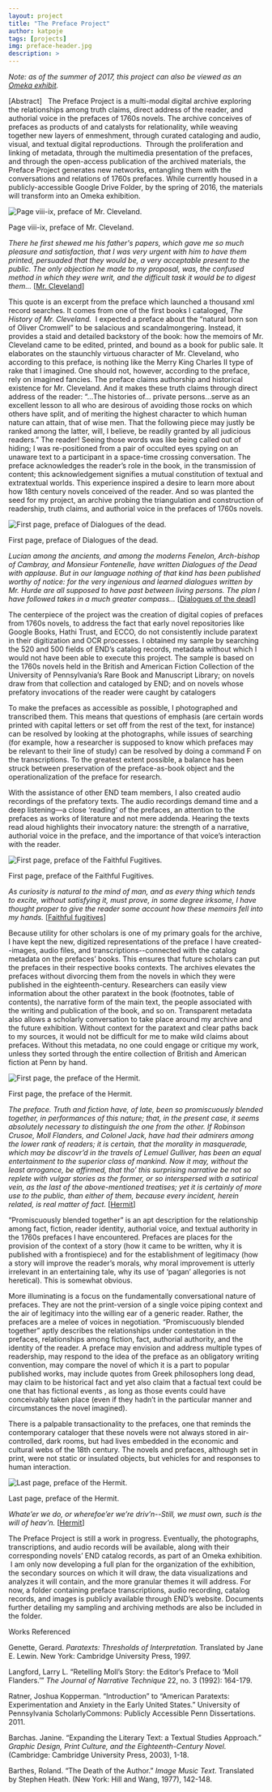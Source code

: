 ```yaml
---
layout: project
title: "The Preface Project"
author: katpoje
tags: [projects]
img: preface-header.jpg
description: >
---
```

*Note: as of the summer of 2017, this project can also be viewed as an [Omeka exhibit](http://prefaceproject.omeka.net/).*

[Abstract]   The Preface Project is a multi-modal digital archive exploring the relationships among truth claims, direct address of the reader, and authorial voice in the prefaces of 1760s novels. The archive conceives of prefaces as products of and catalysts for relationality, while weaving together new layers of enmeshment, through curated cataloging and audio, visual, and textual digital reproductions.  Through the proliferation and linking of metadata, through the multimedia presentation of the prefaces, and through the open-access publication of the archived materials, the Preface Project generates new networks, entangling them with the conversations and relations of 1760s prefaces. While currently housed in a publicly-accessible Google Drive Folder, by the spring of 2016, the materials will transform into an Omeka exhibition.

![Page viii-ix, preface of Mr. Cleveland.](/public/img/preface-cleveland.jpg)

Page viii-ix, preface of Mr. Cleveland.

_There he first shewed me his father's papers, which gave me so much pleasure and satisfaction, that I was very urgent with him to have them printed, persuaded that they would be, a very acceptable present to the public. The only objection he made to my proposal, was, the confused method in which they were writ, and the difficult task it would be to digest them..._ [[Mr. Cleveland](https://drive.google.com/folderview?id=0BymqHa4mznQTfnlQZEFtZUsyV0p4RVFBTkhGM3ZmbGVrdDdVcmw4LXppSUhfV3lwMl8tMEE&amp;usp=sharing)]

This quote is an excerpt from the preface which launched a thousand xml record searches. It comes from one of the first books I cataloged, _The History of Mr. Cleveland._  I expected a preface about the “natural born son of Oliver Cromwell” to be salacious and scandalmongering. Instead, it provides a staid and detailed backstory of the book: how the memoirs of Mr. Cleveland came to be edited, printed, and bound as a book for public sale. It elaborates on the staunchly virtuous character of Mr. Cleveland, who according to this preface, is nothing like the Merry King Charles II type of rake that I imagined. One should not, however, according to the preface, rely on imagined fancies. The preface claims authorship and historical existence for Mr. Cleveland. And it makes these truth claims through direct address of the reader: “...The histories of... private persons...serve as an excellent lesson to all who are desirous of avoiding those rocks on which others have split, and of meriting the highest character to which human nature can attain, that of wise men. That the following piece may justly be ranked among the latter, will, I believe, be readily granted by all judicious readers.” The reader! Seeing those words was like being called out of hiding; I was re-positioned from a pair of occulted eyes spying on an unaware text to a participant in a space-time crossing conversation. The preface acknowledges the reader’s role in the book, in the transmission of content; this acknowledgement signifies a mutual constitution of textual and extratextual worlds. This experience inspired a desire to learn more about how 18th century novels conceived of the reader. And so was planted the seed for my project, an archive probing the triangulation and construction of readership, truth claims, and authorial voice in the prefaces of 1760s novels.

![First page, preface of Dialogues of the dead.](/public/img/preface-dialogues.jpg)

First page, preface of Dialogues of the dead.

_Lucian among the ancients, and among the moderns Fenelon, Arch-bishop of Cambray, and Monsieur Fontenelle, have written Dialogues of the Dead with applause. But in our language nothing of that kind has been published worthy of notice: for the very ingenious and learned dialogues written by Mr. Hurde are all supposed to have past between living persons. The plan I have followed takes in a much greater compass..._ [[Dialogues of the dead](https://drive.google.com/open?id=0BymqHa4mznQTfjR0QUE0cnNmNHlGenZTRFdXX0daZVl2Vm9TdHF5U1h6cDJSZ2tNSlRpR1k)]

The centerpiece of the project was the creation of digital copies of prefaces from 1760s novels, to address the fact that early novel repositories like Google Books, Hathi Trust, and ECCO, do not consistently include paratext in their digitization and OCR processes. I obtained my sample by searching the 520 and 500 fields of END’s catalog records, metadata without which I would not have been able to execute this project. The sample is based on the 1760s novels held in the British and American Fiction Collection of the University of Pennsylvania’s Rare Book and Manuscript Library; on novels draw from that collection and cataloged by END; and on novels whose prefatory invocations of the reader were caught by catalogers

To make the prefaces as accessible as possible, I photographed and transcribed them. This means that questions of emphasis (are certain words printed with capital letters or set off from the rest of the text, for instance) can be resolved by looking at the photographs, while issues of searching (for example, how a researcher is supposed to know which prefaces may be relevant to their line of study) can be resolved by doing a command F on the transcriptions. To the greatest extent possible, a balance has been struck between preservation of the preface-as-book object and the operationalization of the preface for research.

With the assistance of other END team members, I also created audio recordings of the prefatory texts. The audio recordings demand time and a deep listening—a close ‘reading’ of the prefaces, an attention to the prefaces as works of literature and not mere addenda. Hearing the texts read aloud highlights their invocatory nature: the strength of a narrative, authorial voice in the preface, and the importance of that voice’s interaction with the reader.

![First page, preface of the Faithful Fugitives.](/public/img/preface-fugitives.jpg)

First page, preface of the Faithful Fugitives.

_As curiosity is natural to the mind of man, and as every thing which tends to excite, without satisfying it, must prove, in some degree irksome, I have thought proper to give the reader some account how these memoirs fell into my hands._ [[Faithful fugitives](https://drive.google.com/open?id=0BymqHa4mznQTflZnMkF5N3NxdTNBUHc4a3V3Ung3R0ZKY3ZTTk01a3NTdURkTlB3dzVkdU0)]

Because utility for other scholars is one of my primary goals for the archive, I have kept the new, digitized representations of the preface I have created--images, audio files, and transcriptions--connected with the catalog metadata on the prefaces’ books. This ensures that future scholars can put the prefaces in their respective books contexts. The archives elevates the prefaces without divorcing them from the novels in which they were published in the eighteenth-century. Researchers can easily view information about the other paratext in the book (footnotes, table of contents), the narrative form of the main text, the people associated with the writing and publication of the book, and so on. Transparent metadata also allows a scholarly conversation to take place around my archive and the future exhibition. Without context for the paratext and clear paths back to my sources, it would not be difficult for me to make wild claims about prefaces. Without this metadata, no one could engage or critique my work, unless they sorted through the entire collection of British and American fiction at Penn by hand.

![First page, the preface of the Hermit.](/public/img/preface-hermit.jpg)

First page, the preface of the Hermit.

_The preface. Truth and fiction have, of late, been so promiscuously blended together, in performances of this nature; that, in the present case, it seems absolutely necessary to distinguish the one from the other. If Robinson Crusoe, Moll Flanders, and Colonel Jack, have had their admirers among the lower rank of readers; it is certain, that the morality in masquerade, which may be discovr’d in the travels of Lemuel Gulliver, has been an equal entertainment to the superior class of mankind. Now it may, without the least arrogance, be affirmed, that tho’ this surprising narrative be not so replete with vulgar stories as the former, or so interspersed with a satirical vein, as the last of the above-mentioned treatises; yet it is certainly of more use to the public, than either of them, because every incident, herein related, is real matter of fact._ [[Hermit](https://drive.google.com/open?id=0BymqHa4mznQTfmtHQ3FOUGF5bmxPX2c3cUo4V0Qxdm1pLWVSdTVTbzRIU1FEVkFvelloOG8)]

“Promiscuously blended together” is an apt description for the relationship among fact, fiction, reader identity, authorial voice, and textual authority in the 1760s prefaces I have encountered. Prefaces are places for the provision of the context of a story (how it came to be written, why it is published with a frontispiece) and for the establishment of legitimacy (how a story will improve the reader’s morals, why moral improvement is utterly irrelevant in an entertaining tale, why its use of ‘pagan’ allegories is not heretical). This is somewhat obvious.

More illuminating is a focus on the fundamentally conversational nature of prefaces. They are not the print-version of a single voice piping context and the air of legitimacy into the willing ear of a generic reader. Rather, the prefaces are a melee of voices in negotiation. “Promiscuously blended together” aptly describes the relationships under contestation in the prefaces, relationships among fiction, fact, authorial authority, and the identity of the reader. A preface may envision and address multiple types of readership, may respond to the idea of the preface as an obligatory writing convention, may compare the novel of which it is a part to popular published works, may include quotes from Greek philosophers long dead, may claim to be historical fact and yet also claim that a factual text could be one that has fictional events , as long as those events could have conceivably taken place (even if they hadn’t in the particular manner and circumstances the novel imagined).

There is a palpable transactionality to the prefaces, one that reminds the contemporary cataloger that these novels were not always stored in air-controlled, dark rooms, but had lives embedded in the economic and cultural webs of the 18th century. The novels and prefaces, although set in print, were not static or insulated objects, but vehicles for and responses to human interaction.

![Last page, preface of the Hermit.](/public/img/preface-hermit-2.jpg)

Last page, preface of the Hermit.

_Whate’er we do, or wherefoe’er we’re driv’n--Still, we must own, such is the will of heav’n._ [[Hermit](https://drive.google.com/open?id=0BymqHa4mznQTfmtHQ3FOUGF5bmxPX2c3cUo4V0Qxdm1pLWVSdTVTbzRIU1FEVkFvelloOG8)]

The Preface Project is still a work in progress. Eventually, the photographs, transcriptions, and audio records will be available, along with their corresponding novels’ END catalog records, as part of an Omeka exhibition.  I am only now developing a full plan for the organization of the exhibition, the secondary sources on which it will draw, the data visualizations and analyzes it will contain, and the more granular themes it will address. For now, a folder containing preface transcriptions, audio recording, catalog records, and images is publicly available through END’s website. Documents further detailing my sampling and archiving methods are also be included in the folder.

Works Referenced

Genette, Gerard. _Paratexts: Thresholds of Interpretation._ Translated by Jane E. Lewin. New York: Cambridge University Press, 1997.

Langford, Larry L. “Retelling Moll’s Story: the Editor’s Preface to ‘Moll Flanders.’” _The Journal of Narrative Technique_ 22, no. 3 (1992): 164-179.

Ratner, Joshua Kopperman. “Introduction” to “American Paratexts: Experimentation and Anxiety in the Early United States.” University of Pennsylvania ScholarlyCommons: Publicly Accessible Penn Dissertations. 2011.

Barchas. Janine. “Expanding the Literary Text: a Textual Studies Approach.” _Graphic Design, Print Culture, and the Eighteenth-Century Novel._ (Cambridge: Cambridge University Press, 2003), 1-18.

Barthes, Roland. “The Death of the Author.” _Image Music Text_. Translated by Stephen Heath. (New York: Hill and Wang, 1977), 142-148.
